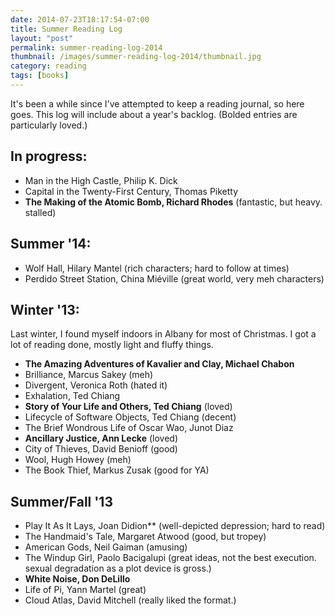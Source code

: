 ```yaml
---
date: 2014-07-23T18:17:54-07:00
title: Summer Reading Log
layout: "post"
permalink: summer-reading-log-2014
thumbnail: /images/summer-reading-log-2014/thumbnail.jpg
category: reading
tags: [books]
---
```


It's been a while since I've attempted to keep a reading journal, so here goes.
This log will include about a year's backlog. (Bolded entries are particularly
loved.)

<!--more-->

## In progress:

- Man in the High Castle, Philip K. Dick
- Capital in the Twenty-First Century, Thomas Piketty
- **The Making of the Atomic Bomb, Richard Rhodes** (fantastic, but heavy. stalled)

## Summer '14:

- Wolf Hall, Hilary Mantel (rich characters; hard to follow at times)
- Perdido Street Station, China Miéville (great world, very meh characters)

## Winter '13:

Last winter, I found myself indoors in Albany for most of Christmas. I got a lot
of reading done, mostly light and fluffy things.

- **The Amazing Adventures of Kavalier and Clay, Michael Chabon**
- Brilliance, Marcus Sakey (meh)
- Divergent, Veronica Roth (hated it)
- Exhalation, Ted Chiang
- **Story of Your Life and Others, Ted Chiang** (loved)
- Lifecycle of Software Objects, Ted Chiang (decent)
- The Brief Wondrous Life of Oscar Wao, Junot Diaz
- **Ancillary Justice, Ann Lecke** (loved)
- City of Thieves, David Benioff (good)
- Wool, Hugh Howey (meh)
- The Book Thief, Markus Zusak (good for YA)

## Summer/Fall '13
- Play It As It Lays, Joan Didion** (well-depicted depression; hard to read)
- The Handmaid's Tale, Margaret Atwood (good, but tropey)
- American Gods, Neil Gaiman (amusing)
- The Windup Girl, Paolo Bacigalupi (great ideas, not the best execution.
sexual degradation as a plot device is gross.)
- **White Noise, Don DeLillo**
- Life of Pi, Yann Martel (great)
- Cloud Atlas, David Mitchell (really liked the format.)